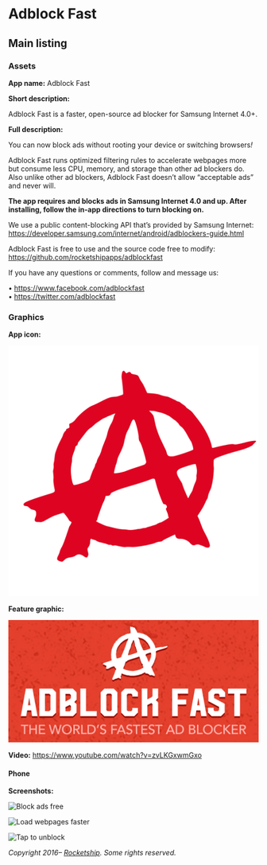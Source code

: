 # Adblock Fast

## Main listing

### Assets

**App name:** Adblock Fast

**Short description:**

Adblock Fast is a faster, open-source ad blocker for Samsung Internet 4.0+.

**Full description:**

You can now block ads without rooting your device or switching browsers<i>!</i>

Adblock Fast runs optimized filtering rules to accelerate webpages more but consume less CPU,
memory, and storage than other ad blockers do. Also unlike other ad blockers, Adblock Fast doesn’t
allow “acceptable ads” and never will.

<b>The app requires and blocks ads in Samsung Internet 4.0 and up. After installing, follow the
in-app directions to turn blocking on.</b>

We use a public content-blocking API that’s provided by Samsung Internet:
https://developer.samsung.com/internet/android/adblockers-guide.html

Adblock Fast is free to use and the source code free to modify:
https://github.com/rocketshipapps/adblockfast

If you have any questions or comments, follow and message us:

• https://www.facebook.com/adblockfast  
• https://twitter.com/adblockfast

### Graphics

**App icon:**

![Icon](samsung/icons/app.png)

**Feature graphic:**

![Feature](feature.png)

**Video:** https://www.youtube.com/watch?v=zvLKGxwmGxo

#### Phone

**Screenshots:**

![Block ads free](samsung/screenshots/blocking.png)

![Load webpages faster](samsung/screenshots/loading.png)

![Tap to unblock](samsung/screenshots/unblocking.png)

_Copyright 2016– [Rocketship](https://rocketshipapps.com/). Some rights reserved._
